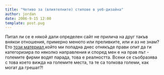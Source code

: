 ```yaml
---
title: "Четиво за (влиятелните) стилове в уеб-дизайна"
author: jordan
date: 2006-9-15 12:00
template: post.pug
---
```


Питал ли се е някой дали определен сайт не прилича на друг такъв внякои
отношения, примерно менюто или преливките, или и аз не знам? Ето [този
материал](http://www.ontoinfo.com/2006/09/13/current-trends-in-web-design/),който
ми попадна днес отнякъде прави опит да ги категоризира по
няколко направления и според мен е на прав път - големите фирми водят
парада, това е реалността. Всеки се съобразява с това което вижда на
големите места, та те са толкова големи, как могат да грешат?!
